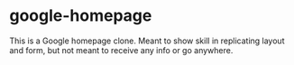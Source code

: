 # google-homepage
This is a Google homepage clone. Meant to show skill in replicating layout and form, but not meant to receive any info or go anywhere. 
